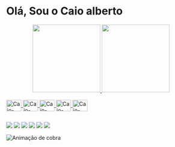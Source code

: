 # Olá, Sou o Caio alberto 

<div align="center">
  <a href="https://github.com/caioalbert">
  <img height="180em" src="https://github-readme-stats.vercel.app/api?username=caioalbert&show_icons=true&theme=dark&include_all_commits=true&count_private=true"/>
  <img height="180em" src="https://github-readme-stats.vercel.app/api/top-langs/?username=caioalbert&layout=compact&langs_count=7&theme=dark"/>
</div>
  
  <div style="display: inline_block"><br>
  <img align="center" alt="Caio-HTML" height="30" width="40" src="https://cdn.jsdelivr.net/gh/devicons/devicon/icons/html5/html5-original.svg">
  <img align="center" alt="Caio-CSS"  height="30" width="40" src="https://cdn.jsdelivr.net/gh/devicons/devicon/icons/css3/css3-original.svg">
  <img align="center" alt="Caio-RUBY" height="30" width="40" src="https://cdn.jsdelivr.net/gh/devicons/devicon/icons/ruby/ruby-plain.svg">
  <img align="center" alt="Caio-RAILS"height="30" width="40" src="https://cdn.jsdelivr.net/gh/devicons/devicon/icons/rails/rails-plain.svg" />

  <img align="center" alt="Caio-react" height="30" width="40" src="https://cdn.jsdelivr.net/gh/devicons/devicon/icons/react/react-original.svg">
</div>

##

<div>
  <a href="https://www.youtube.com/channel/UC_-uuuZbY0AAt9CViNzvc-Q" target="_blank"><img src="https://img.shields.io/badge/YouTube-FF0000? style=for-the-badge&logo=youtube&logoColor=white" target="_blank"></a>
  <a href="https://instagram.com/rafaballerini" target="_blank"><img src="https://img.shields.io/badge/-Instagram-%23E4405F?style=for-the- badge&logo=instagram&logoColor=white" target="_blank"></a>
 	<a href="https://www.twitch.tv/rafaballerinii" target="_blank"><img src="https://img.shields.io/badge/Twitch-9146FF?style=for-the- badge&logo=twitch&logoColor=white" target="_blank"></a>
<a href="https://discord.gg/wagxzStdcR" target="_blank"><img src="https://img.shields.io/badge/Discord-7289DA?style=for-the-badge&logo= discord&logoColor=white" target="_blank"></a>
  <a href = "mailto:contatorafaballerini@gmail.com"><img src="https://img.shields.io/badge/-Gmail-%23333?style=for-the-badge&logo=gmail&logoColor=white" destino ="_blank"></a>
  <a href="https://www.linkedin.com/in/rafaella-ballerini-45875016a" target="_blank"><img src="https://img.shields.io/badge/-LinkedIn-% 230077B5?style=for-the-badge&logo=linkedin&logoColor=white" target="_blank"></a>
</div>

![ Animação de cobra ](https://github.com/caioalbert/caioalbert/blob/output/github-contribution-grid-snake.svg)
